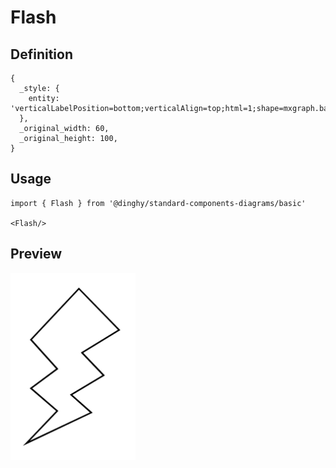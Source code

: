 # Flash

## Definition

```
{
  _style: { 
    entity: 'verticalLabelPosition=bottom;verticalAlign=top;html=1;shape=mxgraph.basic.flash',
  },
  _original_width: 60,
  _original_height: 100,
}
```

## Usage

```
import { Flash } from '@dinghy/standard-components-diagrams/basic'

<Flash/>
```

## Preview

<img src="./flash.png" width="200"/>
